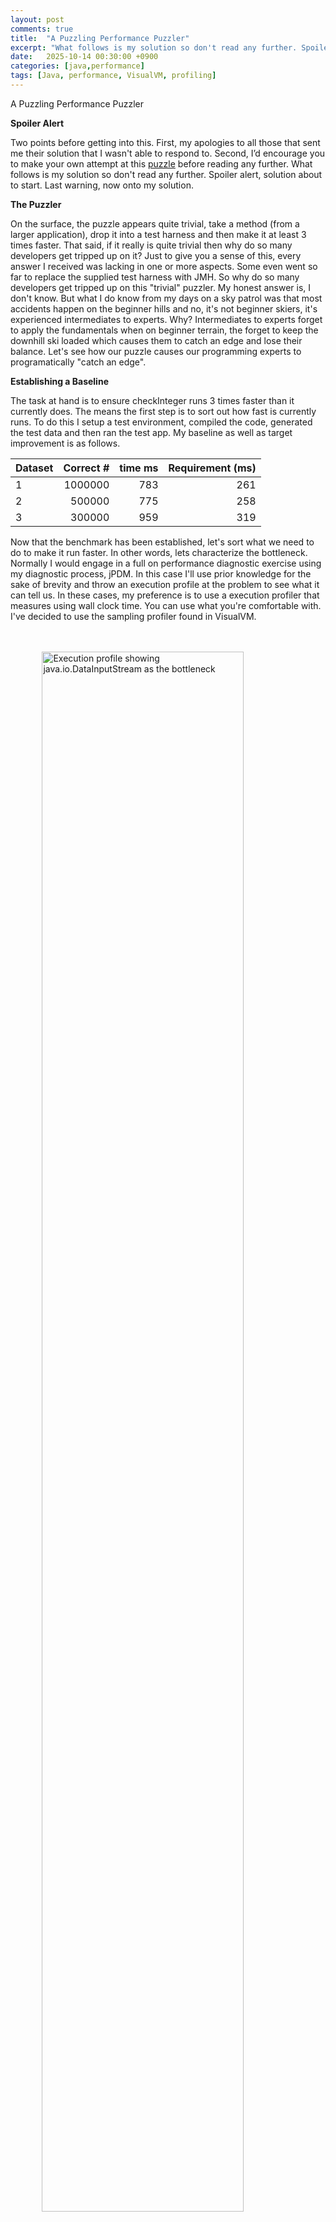 ```yaml
---
layout: post
comments: true
title:  "A Puzzling Performance Puzzler"
excerpt: "What follows is my solution so don't read any further. Spoiler alert, solution about to start."
date:   2025-10-14 00:30:00 +0900
categories: [java,performance]
tags: [Java, performance, VisualVM, profiling]
---
```

A Puzzling Performance Puzzler

**Spoiler Alert**

Two points before getting into this. First, my apologies to all those that sent me their solution that I wasn't able to respond to. Second, I’d encourage you to make your own attempt at this [puzzle](https://www.kodewerk.com/java/performance/2025/09/28/puzzling-performance.html) before reading any further. What follows is my solution so don't read any further. Spoiler alert, solution about to start. Last warning, now onto my solution.

**The Puzzler**

On the surface, the puzzle appears quite trivial, take a method (from a larger application), drop it into a test harness and then make it at least 3 times faster. That said, if it really is quite trivial then why do so many developers get tripped up on it? Just to give you a sense of this, every answer I received was lacking in one or more aspects. Some even went so far to replace the supplied test harness with JMH. So why do so many developers get tripped up on this "trivial" puzzler. My honest answer is, I don't know. But what I do know from my days on a sky patrol was that most accidents happen on the beginner hills and no, it's not beginner skiers, it's experienced intermediates to experts. Why? Intermediates to experts forget to apply the fundamentals when on beginner terrain, the forget to keep the downhill ski loaded which causes them to catch an edge and lose their balance. Let's see how our puzzle causes our programming experts to programatically "catch an edge".

**Establishing a Baseline**

The task at hand is to ensure checkInteger runs 3 times faster than it currently does. The means the first step is to sort out how fast is currently runs. To do this I setup a test environment, compiled the code, generated the test data and then ran the test app. My baseline as well as target improvement is as follows.


Dataset | Correct # | time ms | Requirement (ms)
--- | ---: | ---: | ---:
1 | 1000000 | 783 | 261
2 | 500000 | 775 | 258
3 | 300000 | 959 | 319


Now that the benchmark has been established, let's sort what we need to do to make it run faster.  In other words, lets characterize the bottleneck. Normally I would engage in a full on performance diagnostic exercise using my diagnostic process, jPDM. In this case I'll use prior knowledge for the sake of brevity and throw an execution profile at the problem to see what it can tell us. In these cases, my preference is to use a execution profiler that measures using wall clock time. You can use what you're comfortable with. I've decided to use the sampling profiler found in VisualVM.

<br/>
<br/>
<img src="/images/wall-clock-profile-original.png"
     alt="Execution profile showing java.io.DataInputStream as the bottleneck"
     style="width: 80%; display: block; margin-left: auto; margin-right: auto;" />
     
<p style="text-align: center;">Execution Profile of checkInteger</p>

<br/>

From this profile we can see that bottleneck is in java.io.DataInputStream.readUTF(). This method, called in the testDataset method, isn't part of checkInteger. This method is reading in the test data. Before jumping into resolving this bottleneck, let's step back to get a bigger picture of what all of this means.

**Anatomy of the Benchmark**

Benchmarks consist of two pieces, the unit under test (UUT) and the test harness. From the perspective CheckIntegerTestHarness, the UUT is the checkInteger method and everything else is test harness. What our profile tests us is that the bottleneck is in the test harness. This violates a fundamental rule of benchmarking. That is, the bottleneck should never be in the test harness. A bottleneck in the test harness will very likely throttle, or otherwise affect, how load is applied to the UUT. The net effect is that problems test harness will invalidate the results produced by the benchmark. Let's fix the test harness by wrapping the reader with a BufferedInputStream and then re-establish the baseline. If all is well, the baseline should remain the same and the bottleneck should shift into checkInteger. Here is the fix.

```DataInputStream rdr = new DataInputStream( new BufferedInputStream( new FileInputStream( dataset)));```

The chart below is the new baseline.

Dataset | Correct # | time ms
--- | ---: | ---:
1 | 1000000 | 52  
2 | 500000 | 57 
3 | 300000 | 171


**Why did the time change**

Wow, these numbers are surprising and they suggest that there is a problem with the timer. This points to another fundamental rule of benchmarking, always check the timers. In many cases timings are used as the measure of success or will guide future decisions. This implies that getting the timers right makes it one of the first things that need to be validated. How can we validate? The answer can vary on a case by case basis but in general, if the UUT is doing nothing, then the timers should reflect that with a measure of 0 (time units go here). In this case let's replace the UUT with a method that returns true (or false) without performing the calculation. The results are below.


Dataset | Correct # | time ms
--- | ---: | ---:
1 | 1000000 | 32  
2 | 500000 | 28 
3 | 300000 | 23

This test clearly shows that the timer is capturing more than checkInteger. Lets look at how the timer for checkInteger works.

```
    public static void testDataset(String dataset) throws IOException {
        DataInputStream rdr = new DataInputStream(new BufferedInputStream(new FileInputStream(dataset)));
        long starttime = System.currentTimeMillis();
        int truecount = 0;
        String s;
        try {
            while ((s = rdr.readUTF()) != null) {
                if (checkInteger(s))
                    truecount++;
            }
        } catch (EOFException e) {
        }
        rdr.close();
        System.out.println(truecount + " (count); time " + (System.currentTimeMillis() - starttime));
    }
```

Looking what is between timer start and timer stop, it becomes apparent that the time to read the data from file will be the largest contributor to the non-zero timing. Let's refactor the test harness to eliminate the file read time from the timing. The solution below (not mine) is one that if offered fairly often.

**Catching a Clock Edge**

In this run, elapsed time has been 'fixed' by having it wrap the call to checkInteger.

```
    public static void testDataset(String dataset) throws IOException {
        DataInputStream rdr = new DataInputStream(new BufferedInputStream(new FileInputStream(dataset)));
        long accumulatedTime = 0L;
        int truecount = 0;
        String s;
        try {
            while ((s = rdr.readUTF()) != null) {
                long starttime = System.currentTimeMillis();
                if (checkInteger(s))
                    truecount++;
                accumulatedTime += System.currentTimeMillis() - starttime;
            }
        } catch (EOFException e) {
        }
        rdr.close();
        System.out.println(truecount + " (count); time " + accumulatedTime);
```

Running the null UUT produces these results.

Dataset | Correct # | time ms
--- | ---: | ---:
1 | 1000000 | 15  
2 | 500000 | 15 
3 | 300000 | 17

Again, wow! These results are surprising as they should be 0ms. In fact even if I replaced the null UUT with the real UUT, the values would be approximately the same and not 0ms as one should expect. Why? The answer is, a millisecond clock has at minimum, a 1ms clock resolution. In other words, it cannot measure any duration less than 1ms. If this is the case, how it is that these numbers are non-zero? The answer is, the counts represent the number of clock edges that have accidentally been captured by the way the timer works. The answer to how does one capture a clock edge is buried in the implementation of currentTimeMillis() and how clocks work in your OS/hardware.

The method currentTimeMillis() make an intrinsic call to C code that returns a struct that contains the current time. This time is rounded to milliseconds. Depending on when the two values have been captured is it possible that this rounding will create an apparent 1ms difference in the times. However this is an artifact of rounding that represents when a clock has changed state, otherwise known as a clock edge. When this happens, the accumulated timer value is catching a clock edge. One could use the nanoSeconds() call instead but that comes with a different set of problems related to how that method is both implemented and supported by the OS and hardware. To solve this problem we should measure all of the calls to checkInteger. To do this we need to solve the test data loading problem. 


** Preloading the data **

Let's eliminate the read time by preloading all of the data into an ArrayList. We can sort out the effects of pulling data from the ArrayList in a future optimization should that prove to be necessary. This code can be found in the listing below. The initial result is in the table table below.


 Dataset | Correct # | time ms
--- | ---: | ---:
1 | 1000000 | 2  
2 | 500000 | 1 
3 | 300000 | 0

This is much better but still not perfect as run 1 and 2 show non-zero timings. Maybe adding a warming up phase to the code might help. Let's run through all 3 datasets twice. The new timings are in the table below.

```
1000000 (count); time 3
1000000 (count); time 1
1000000 (count); time 1
1000000 (count); time 0
1000000 (count); time 0
1000000 (count); time 0
```


This produces the desired result so let's re-establish the baseline by reverting the UUT to the original checkInteger method and confirm that the bottleneck is now in that method. First the baseline followed by the profile.

Here is the new baseline with the target improvements.

Dataset | Correct # | time ms | Requirement (ms)
--- | ---: | ---: | ---:
1 | 1000000 | 19 | 7
2 | 500000 | 20 | 7
3 | 300000 | 136 | 106

<br/>
<br/>
<img src="/images/wall-clock-profile-fixed.png"
     alt="Execution profile showing the bottleneck in checkInteger"
     style="width: 80%; display: block; margin-left: auto; margin-right: auto;" />
     
<p style="text-align: center;">Execution Profile of checkInteger</p>

<br/>

**Refactoring checkInteger**

The bottleneck in checkInteger is the conversion of the text representation to an Integer. This reminds me of an old joke. Patient: doctor, it hurts when I do this. Doctor: then don't do that.  Let's take a look at the requirements to see if we can follow the doctors orders.

The requirements for a valid number are, the first digit is 3, the smallest value is 10 and the largest is 100,000. There are other confusing rules that can be safely ignored. Even the above rules can be reduced to several ranges of valid numbers. They are 30-39, 300-399, 3000-3999, and 30000-39999. The code below is one of a number of ways to satisfy these requirements.

**A Contributors Attempt**

I ran the optimized code that my friend Chris sent to me using my corrected test harness. The results were 7, 4, and 9ms respectively. While he clearly hit the performance targets, his test harness failed to correct the issue with the timer. My version of the code produced results of 3, 2, 1ms respectively.

Here is the code in it's final form.

```
public class CheckIntegerTestHarness {
    public static void main(String[] args) throws IOException {
        testDataset("dataset1.dat");
        testDataset("dataset2.dat");
        testDataset("dataset3.dat");
        testDataset("dataset1.dat");
        testDataset("dataset2.dat");
        testDataset("dataset3.dat");
    }

    public static void testDataset(String dataset) throws IOException {
        ArrayList<String> testItems = new ArrayList<>();
        DataInputStream rdr = new DataInputStream(new BufferedInputStream(new FileInputStream(dataset)));
        int truecount = 0;
        String s;
        try {
            while ((s = rdr.readUTF()) != null)
                testItems.add(s);
        } catch (EOFException e) {
        }
        rdr.close();

        long starttime = System.currentTimeMillis();
        for (String testItem : testItems)
            if (checkInteger(testItem))
                truecount++;

        System.out.println(truecount + " (count); time " + (System.currentTimeMillis() - starttime));
    }

    public static boolean checkInteger(String testInteger) {
        // not checking for null, just throw the exception
        if ( testInteger.charAt(0) != '3') return false;
        switch(testInteger.length()) {
            case 5:
                if ( ! Character.isDigit(testInteger.charAt(4))) return false;
            case 4:
                if ( ! Character.isDigit(testInteger.charAt(3))) return false;
            case 3:
                if ( ! Character.isDigit(testInteger.charAt(2))) return false;
            case 2:
                if ( ! Character.isDigit(testInteger.charAt(1))) return false;
                break;
            default:
                return false;
        }
        return true;
    }
}
```

** Conclusion **

The key to solving this puzzling puzzler is to not lulled into complacency by its simplicity. Without applying rigour it is easy to miss the problems in the test harness. To be fair, it's not only the simplicity but how the question has been posed that often misdirects people. I've been accused of deliberately being misleading. My response to this is, this a miniature version of a real life problem. It is very common for me to be asked to performance tune an application by fixing "this problem" only to recognize that "this problem" isn't the problem.

As you can see, the purpose of the exercise wasn't to make the code 3x faster, it was to remind ourselves that benchmarking is a process and this process needs to be followed no matter how big or small the UUT and test harness are. It reminds us that no matter what is asked, it is process that will lead us down the right path to get the desired results. Ignoring this is to risk failure when it matters. As you can imagine, there are more surprising lessons that this tiny piece of code can teach us so we'll see it again.

I hope you all had fun with the puzzler. 

